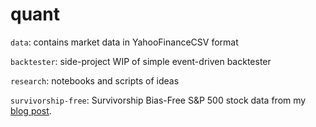 # quant

`data`: contains market data in YahooFinanceCSV format

`backtester`: side-project WIP of simple event-driven backtester

`research`: notebooks and scripts of ideas

`survivorship-free`: Survivorship Bias-Free S&P 500 stock data from my [blog post](https://teddykoker.com/2019/05/creating-a-survivorship-bias-free-sp-500-dataset-with-python/).
